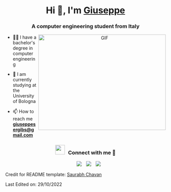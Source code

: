 <h1 align="center">Hi 👋, I'm <a href="https://github.com/GiuseppeSergi3" target="blank">
Giuseppe</a></h1>
<h3 align="center">A computer engineering student from Italy</h3>

<a target="_blank" align="center">
  <img align="right" top="500" height="300" width="400" alt="GIF" src="https://media.giphy.com/media/SWoSkN6DxTszqIKEqv/giphy.gif">
</a>

- 👨‍🎓 I have a bachelor's degree in computer engineering

- 📝 I am currently studying at the University of Bologna

- 📫 How to reach me **giuseppesergibs@gmail.com**


<h3 align="center" > <img src="https://media.giphy.com/media/iY8CRBdQXODJSCERIr/giphy.gif" width="30" height="30" style="margin-right: 10px;">Connect with me 🤝 </h3>

<p align="center">

 <div align="center"  class="icons-social" style="margin-left: 10px;">
        <a style="margin-left: 10px;"  target="_blank" href="https://www.linkedin.com/in/giuseppe-sergi-b89b1b224/">
			<img src="https://img.icons8.com/doodle/40/000000/linkedin--v2.png"></a>
        <a style="margin-left: 10px;" target="_blank" href="https://github.com/GiuseppeSergi3">
		<img src="https://img.icons8.com/doodle/40/000000/github--v1.png"></a>
			   <a style="margin-left: 10px;" target="_blank" href="https://instagram.com/peppesergee">
			<img src="https://img.icons8.com/doodle/40/000000/instagram-new--v2.png"></a>
	</div>

</p>



Credit for README template: [Saurabh Chavan](https://github.com/100rabhcsmc)

Last Edited on: 29/10/2022
